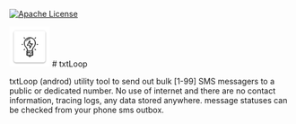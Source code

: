 [![Apache License][license_img]][license_link]

![logo] # txtLoop

txtLoop (androd) utility tool to send out bulk [1-99] SMS messagers to a public or dedicated number.
No use of internet and there are no contact information, tracing logs, any data stored anywhere. message statuses can be checked from your phone sms outbox.

[Maven]: https://maven.apache.org
[license_img]: https://img.shields.io/badge/license-Apache%202.0-blue.svg
[license_link]: https://github.com/askyora/open-ladder/blob/main/LICENSE
[m2e]: https://eclipse.org/m2e
[logo]: https://github.com/askyora/txtLoop/blob/main/android/app/src/main/res/mipmap-hdpi/ic_launcher.png
